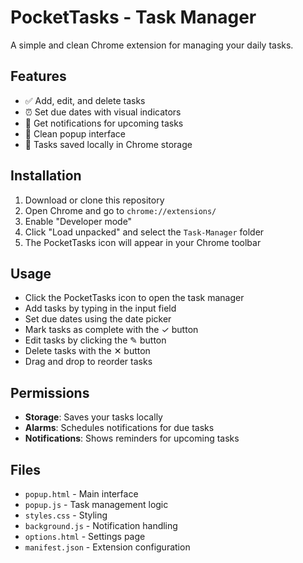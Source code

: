 # PocketTasks - Task Manager

A simple and clean Chrome extension for managing your daily tasks.

## Features

- ✅ Add, edit, and delete tasks
- ⏰ Set due dates with visual indicators
- 🔔 Get notifications for upcoming tasks
- 📱 Clean popup interface
- 💾 Tasks saved locally in Chrome storage

## Installation

1. Download or clone this repository
2. Open Chrome and go to `chrome://extensions/`
3. Enable "Developer mode"
4. Click "Load unpacked" and select the `Task-Manager` folder
5. The PocketTasks icon will appear in your Chrome toolbar

## Usage

- Click the PocketTasks icon to open the task manager
- Add tasks by typing in the input field
- Set due dates using the date picker
- Mark tasks as complete with the ✓ button
- Edit tasks by clicking the ✎ button
- Delete tasks with the ✕ button
- Drag and drop to reorder tasks

## Permissions

- **Storage**: Saves your tasks locally
- **Alarms**: Schedules notifications for due tasks
- **Notifications**: Shows reminders for upcoming tasks

## Files

- `popup.html` - Main interface
- `popup.js` - Task management logic
- `styles.css` - Styling
- `background.js` - Notification handling
- `options.html` - Settings page
- `manifest.json` - Extension configuration